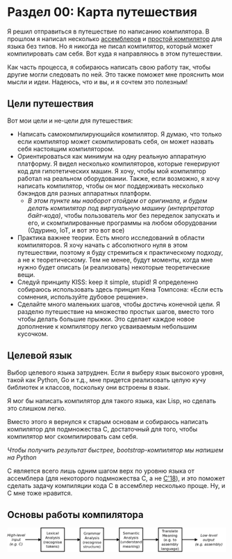 # Раздел 00: Карта путешествия

Я решил отправиться в путешествие по написанию компилятора. В прошлом я написал
несколько
[ассемблеров](https://github.com/DoctorWkt/pdp7-unix/blob/master/tools/as7) и
[простой компилятор](https://github.com/DoctorWkt/h-compiler) для языка без
типов. Но я никогда не писал компилятор, который может компилировать сам себя.
Вот куда я направляюсь в этом путешествии.

Как часть процесса, я собираюсь написать свою работу так, чтобы другие могли
следовать по ней. Это также поможет мне прояснить мои мысли и идеи. Надеюсь, что
и вы, и я сочтем это полезным!

## Цели путешествия

Вот мои цели и не-цели для путешествия:
* Написать самокомпилирующийся компилятор. Я думаю, что только если компилятор
  может скомпилировать себя, он может назвать себя настоящим компилятором.
* Ориентироваться как минимум на одну реальную аппаратную платформу. Я видел
  несколько компиляторов, которые генерируют код для гипотетических машин. Я
  хочу, чтобы мой компилятор работал на реальном оборудовании. Также, если
  возможно, я хочу написать компилятор, чтобы он мог поддерживать несколько
  бэкэндов для разных аппаратных платформ.
  * *В этом пункте мы наоборот отойдем от оригинала, и будем делать компилятор
    под виртуальную машину (интерпретатор байт-кода)*, чтобы пользователь мог без
    переделок запускать и его, и скомпилированные программы на любом
    оборудовании (Одурино, IoT, и вот это вот все)
* Практика важнее теории. Есть много исследований в области компиляторов. Я хочу
  начать с абсолютного нуля в этом путешествии, поэтому я буду стремиться к
  практическому подходу, а не к теоретическому. Тем не менее, будут моменты,
  когда мне нужно будет описать (и реализовать) некоторые теоретические вещи.
* Следуй принципу KISS: keep it simple, stupid! Я определенно собираюсь
  использовать здесь принцип Кена Томпсона: «Если есть сомнения, используйте
  дубовое решение».
* Сделайте много маленьких шагов, чтобы достичь конечной цели. Я разделю
  путешествие на множество простых шагов, вместо того чтобы делать большие
  прыжки. Это сделает каждое новое дополнение к компилятору легко усваиваемым
  небольшим кусочком.

## Целевой язык

Выбор целевого языка затруднен. Если я выберу язык высокого уровня, такой как
Python, Go и т.д., мне придется реализовать целую кучу библиотек и классов,
поскольку они встроены в язык.

Я мог бы написать компилятор для такого языка, как Lisp, но сделать это слишком легко.

Вместо этого я вернулся к старым основам и собираюсь написать компилятор для
подмножества C, достаточный для того, чтобы компилятор мог скомпилировать сам
себя.

*Чтобы получить результат быстрее, bootstrap-компилятор мы напишем на Python*

C является всего лишь одним шагом верх по уровню языка от ассемблера (для
некоторого подмножества C, а не
[C'18](https://en.wikipedia.org/wiki/C18_(C_standard_revision))), и это поможет
сделать задачу компиляции кода C в ассемблер несколько проще. Ну, и C мне тоже
нравится.

## Основы работы компилятора

![](parsing_steps.png)
